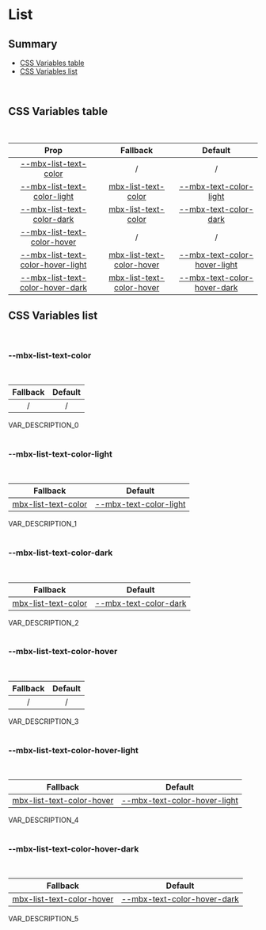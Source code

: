 # List

## Summary

- [CSS Variables table](#css-variables-table)
- [CSS Variables list](#css-variables-list)

<br>

## CSS Variables table

<br>

| <div style='text-align:center;margin:auto;'>Prop</div> | <div style='text-align:center;margin:auto;'>Fallback</div> | <div style='text-align:center;margin:auto;'>Default</div> |
| ------------------------------------------------------ | ---------------------------------------------------------- | --------------------------------------------------------- |
| <div style='text-align:center;margin:auto;'>[--mbx-list-text-color](#mbx-list-text-color)</div> | <div style='text-align:center;margin:auto;'>/</div> | <div style='text-align:center;margin:auto;'>/</div> |
| <div style='text-align:center;margin:auto;'>[--mbx-list-text-color-light](#mbx-list-text-color-light)</div> | <div style='text-align:center;margin:auto;'>[mbx-list-text-color](#mbx-list-text-color)</div> | <div style='text-align:center;margin:auto;'>[--mbx-text-color-light](global-css-vars.md#mbx-text-color-light)</div> |
| <div style='text-align:center;margin:auto;'>[--mbx-list-text-color-dark](#mbx-list-text-color-dark)</div> | <div style='text-align:center;margin:auto;'>[mbx-list-text-color](#mbx-list-text-color)</div> | <div style='text-align:center;margin:auto;'>[--mbx-text-color-dark](global-css-vars.md#mbx-text-color-dark)</div> |
| <div style='text-align:center;margin:auto;'>[--mbx-list-text-color-hover](#mbx-list-text-color-hover)</div> | <div style='text-align:center;margin:auto;'>/</div> | <div style='text-align:center;margin:auto;'>/</div> |
| <div style='text-align:center;margin:auto;'>[--mbx-list-text-color-hover-light](#mbx-list-text-color-hover-light)</div> | <div style='text-align:center;margin:auto;'>[mbx-list-text-color-hover](#mbx-list-text-color-hover)</div> | <div style='text-align:center;margin:auto;'>[--mbx-text-color-hover-light](global-css-vars.md#mbx-text-color-hover-light)</div> |
| <div style='text-align:center;margin:auto;'>[--mbx-list-text-color-hover-dark](#mbx-list-text-color-hover-dark)</div> | <div style='text-align:center;margin:auto;'>[mbx-list-text-color-hover](#mbx-list-text-color-hover)</div> | <div style='text-align:center;margin:auto;'>[--mbx-text-color-hover-dark](global-css-vars.md#mbx-text-color-hover-dark)</div> |


## CSS Variables list

<br>

### --mbx-list-text-color

<br>


| <div style='text-align:center;margin:auto;'>Fallback</div> | <div style='text-align:center;margin:auto;'>Default</div> |
| ---------------------------------------------------------- | --------------------------------------------------------- |
| <div style='text-align:center;margin:auto;'>/</div> | <div style='text-align:center;margin:auto;'>/</div> |


VAR_DESCRIPTION_0<br><br>
### --mbx-list-text-color-light

<br>


| <div style='text-align:center;margin:auto;'>Fallback</div> | <div style='text-align:center;margin:auto;'>Default</div> |
| ---------------------------------------------------------- | --------------------------------------------------------- |
| <div style='text-align:center;margin:auto;'>[mbx-list-text-color](#mbx-list-text-color)</div> | <div style='text-align:center;margin:auto;'>[--mbx-text-color-light](global-css-vars.md#mbx-text-color-light)</div> |


VAR_DESCRIPTION_1<br><br>
### --mbx-list-text-color-dark

<br>


| <div style='text-align:center;margin:auto;'>Fallback</div> | <div style='text-align:center;margin:auto;'>Default</div> |
| ---------------------------------------------------------- | --------------------------------------------------------- |
| <div style='text-align:center;margin:auto;'>[mbx-list-text-color](#mbx-list-text-color)</div> | <div style='text-align:center;margin:auto;'>[--mbx-text-color-dark](global-css-vars.md#mbx-text-color-dark)</div> |


VAR_DESCRIPTION_2<br><br>
### --mbx-list-text-color-hover

<br>


| <div style='text-align:center;margin:auto;'>Fallback</div> | <div style='text-align:center;margin:auto;'>Default</div> |
| ---------------------------------------------------------- | --------------------------------------------------------- |
| <div style='text-align:center;margin:auto;'>/</div> | <div style='text-align:center;margin:auto;'>/</div> |


VAR_DESCRIPTION_3<br><br>
### --mbx-list-text-color-hover-light

<br>


| <div style='text-align:center;margin:auto;'>Fallback</div> | <div style='text-align:center;margin:auto;'>Default</div> |
| ---------------------------------------------------------- | --------------------------------------------------------- |
| <div style='text-align:center;margin:auto;'>[mbx-list-text-color-hover](#mbx-list-text-color-hover)</div> | <div style='text-align:center;margin:auto;'>[--mbx-text-color-hover-light](global-css-vars.md#mbx-text-color-hover-light)</div> |


VAR_DESCRIPTION_4<br><br>
### --mbx-list-text-color-hover-dark

<br>


| <div style='text-align:center;margin:auto;'>Fallback</div> | <div style='text-align:center;margin:auto;'>Default</div> |
| ---------------------------------------------------------- | --------------------------------------------------------- |
| <div style='text-align:center;margin:auto;'>[mbx-list-text-color-hover](#mbx-list-text-color-hover)</div> | <div style='text-align:center;margin:auto;'>[--mbx-text-color-hover-dark](global-css-vars.md#mbx-text-color-hover-dark)</div> |


VAR_DESCRIPTION_5<br><br>

